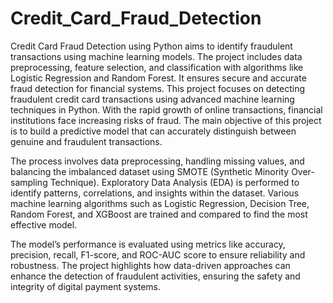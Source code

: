 # Credit_Card_Fraud_Detection
Credit Card Fraud Detection using Python aims to identify fraudulent transactions using machine learning models. The project includes data preprocessing, feature selection, and classification with algorithms like Logistic Regression and Random Forest. It ensures secure and accurate fraud detection for financial systems.
This project focuses on detecting fraudulent credit card transactions using advanced machine learning techniques in Python. With the rapid growth of online transactions, financial institutions face increasing risks of fraud. The main objective of this project is to build a predictive model that can accurately distinguish between genuine and fraudulent transactions.

The process involves data preprocessing, handling missing values, and balancing the imbalanced dataset using SMOTE (Synthetic Minority Over-sampling Technique). Exploratory Data Analysis (EDA) is performed to identify patterns, correlations, and insights within the dataset. Various machine learning algorithms such as Logistic Regression, Decision Tree, Random Forest, and XGBoost are trained and compared to find the most effective model.

The model’s performance is evaluated using metrics like accuracy, precision, recall, F1-score, and ROC-AUC score to ensure reliability and robustness. The project highlights how data-driven approaches can enhance the detection of fraudulent activities, ensuring the safety and integrity of digital payment systems.

